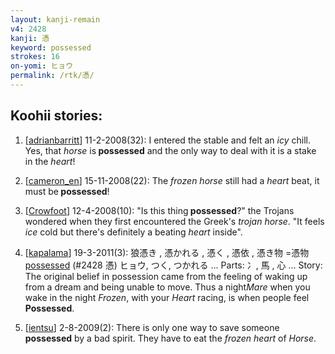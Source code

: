 ```yaml
---
layout: kanji-remain
v4: 2428
kanji: 憑
keyword: possessed
strokes: 16
on-yomi: ヒョウ
permalink: /rtk/憑/
---
```


## Koohii stories: 

1) [<a href="http://kanji.koohii.com/profile/adrianbarritt">adrianbarritt</a>] 11-2-2008(32): I entered the stable and felt an <em>icy</em> chill. Yes, that <em>horse</em> is<strong> possessed</strong> and the only way to deal with it is a stake in the <em>heart</em>!

2) [<a href="http://kanji.koohii.com/profile/cameron_en">cameron_en</a>] 15-11-2008(22): The <em>frozen horse</em> still had a <em>heart</em> beat, it must be<strong> possessed</strong>!

3) [<a href="http://kanji.koohii.com/profile/Crowfoot">Crowfoot</a>] 12-4-2008(10): &quot;Is this thing<strong> possessed</strong>?&quot; the Trojans wondered when they first encountered the Greek&#039;s <em>trojan horse</em>. &quot;It feels <em>ice</em> cold but there&#039;s definitely a beating <em>heart</em> inside&quot;.

4) [<a href="http://kanji.koohii.com/profile/kapalama">kapalama</a>] 19-3-2011(3): 狼憑き , 憑かれる , 憑く , 憑依 , 憑き物 =憑物 <a href="../v4/2428.html">possessed</a> (#2428 憑) ヒョウ, つく, つかれる ... Parts: 冫, 馬 , 心 ... Story: The original belief in possession came from the feeling of waking up from a dream and being unable to move. Thus a night<em>Mare</em> when you wake in the night <em>Frozen</em>, with your <em>Heart</em> racing, is when people feel <strong>Possessed</strong>.

5) [<a href="http://kanji.koohii.com/profile/ientsu">ientsu</a>] 2-8-2009(2): There is only one way to save someone <strong>possessed</strong> by a bad spirit. They have to eat the <em>frozen</em> <em>heart</em> of <em>Horse</em>.

